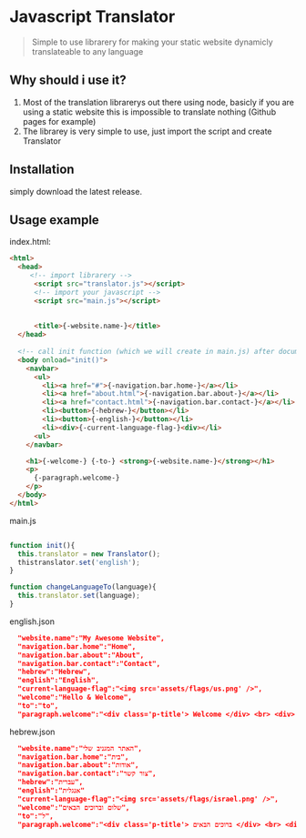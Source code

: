 # Javascript Translator
> Simple to use librarery for making your static website dynamicly translateable to any language

## Why should i use it?
1. Most of the translation librarerys out there using node, basicly if you are using a static website this is impossible to translate nothing (Github pages for example)
2. The librarey is very simple to use, just import the script and create Translator

## Installation
simply download the latest release.

## Usage example
index.html:
```html
<html>
  <head>
     <!-- import librarery -->
      <script src="translator.js"></script>
      <!-- import your javascript -->
      <script src="main.js"></script>
    
    
      <title>{-website.name-}</title>
  </head>
 
  <!-- call init function (which we will create in main.js) after document fully loaded -->
  <body onload="init()">
    <navbar>
      <ul>
        <li><a href="#">{-navigation.bar.home-}</a></li>
        <li><a href="about.html">{-navigation.bar.about-}</a></li>
        <li><a href="contact.html">{-navigation.bar.contact-}</a></li>
        <li><button>{-hebrew-}</button></li>
        <li><button>{-english-}</button></li>
        <li><div>{-current-language-flag-}<div></li>
      <ul>  
    </navbar>

    <h1>{-welcome-} {-to-} <strong>{-website.name-}</strong></h1>
    <p>
      {-paragraph.welcome-}
    </p>
  </body>
</html>
```
main.js
```js

function init(){
  this.translator = new Translator();
  thistranslator.set('english');
}

function changeLanguageTo(language){
  this.translator.set(language);
}
```

english.json
```json
  "website.name":"My Awesome Website",
  "navigation.bar.home":"Home",
  "navigation.bar.about":"About",
  "navigation.bar.contact":"Contact",
  "hebrew":"Hebrew",
  "english":"English",
  "current-language-flag":"<img src='assets/flags/us.png' />",
  "welcome":"Hello & Welcome",
  "to":"to",
  "paragraph.welcome":"<div class='p-title'> Welcome </div> <br> <div> This is a weird paragraph  </div>"
```

hebrew.json
```json
  "website.name":"האתר המגניב שלי",
  "navigation.bar.home":"בית",
  "navigation.bar.about":"אודות",
  "navigation.bar.contact":"צור קשר",
  "hebrew":"עברית",
  "english":"אנגלית"
  "current-language-flag":"<img src='assets/flags/israel.png' />",
  "welcome":"שלום וברוכים הבאים",
  "to":"ל",
  "paragraph.welcome":"<div class='p-title'> ברוכים הבאים </div> <br> <div> זו פסקה  </div>"
```

